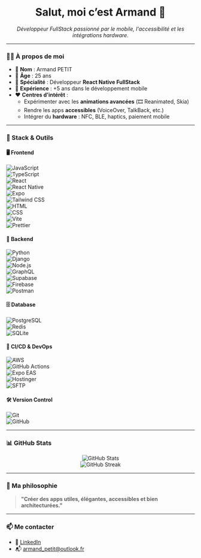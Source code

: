 <h1 align="center">Salut, moi c’est Armand 👋</h1>

<p align="center">
  <em>Développeur FullStack passionné par le mobile, l'accessibilité et les intégrations hardware.</em>
</p>

---

### 👨‍💻 À propos de moi

- 🎯 **Nom** : Armand PETIT  
- 🎂 **Âge** : 25 ans  
- 📱 **Spécialité** : Développeur **React Native FullStack**  
- 🧠 **Expérience** : +5 ans dans le développement mobile  
- ❤️ **Centres d’intérêt** :
  - Expérimenter avec les **animations avancées** (🎞️ Reanimated, Skia)
  - Rendre les apps **accessibles** (VoiceOver, TalkBack, etc.)
  - Intégrer du **hardware** : NFC, BLE, haptics, paiement mobile

---

### 🧰 Stack & Outils

#### 🖥️ Frontend  
![JavaScript](https://img.shields.io/badge/-JavaScript-black?style=flat-square&logo=javascript)  
![TypeScript](https://img.shields.io/badge/-TypeScript-3178c6?style=flat-square&logo=typescript)  
![React](https://img.shields.io/badge/-React-20232a?style=flat-square&logo=react)  
![React Native](https://img.shields.io/badge/-React%20Native-61DAFB?style=flat-square&logo=react)  
![Expo](https://img.shields.io/badge/-Expo-000020?style=flat-square&logo=expo)  
![Tailwind CSS](https://img.shields.io/badge/-Tailwind%20CSS-38B2AC?style=flat-square&logo=tailwind-css)  
![HTML](https://img.shields.io/badge/-HTML5-e34c26?style=flat-square&logo=html5)  
![CSS](https://img.shields.io/badge/-CSS3-1572B6?style=flat-square&logo=css3)  
![Vite](https://img.shields.io/badge/-Vite-646CFF?style=flat-square&logo=vite)  
![Prettier](https://img.shields.io/badge/-Prettier-F7B93E?style=flat-square&logo=prettier)

#### 🧪 Backend  
![Python](https://img.shields.io/badge/-Python-3670A0?style=flat-square&logo=python)  
![Django](https://img.shields.io/badge/-Django-092E20?style=flat-square&logo=django)  
![Node.js](https://img.shields.io/badge/-Node.js-43853D?style=flat-square&logo=node.js)  
![GraphQL](https://img.shields.io/badge/-GraphQL-e535ab?style=flat-square&logo=graphql)  
![Supabase](https://img.shields.io/badge/-Supabase-3ECF8E?style=flat-square&logo=supabase)  
![Firebase](https://img.shields.io/badge/-Firebase-FFCA28?style=flat-square&logo=firebase)  
![Postman](https://img.shields.io/badge/-Postman-FF6C37?style=flat-square&logo=postman)

#### 🗄️ Database  
![PostgreSQL](https://img.shields.io/badge/-PostgreSQL-336791?style=flat-square&logo=postgresql)  
![Redis](https://img.shields.io/badge/-Redis-DC382D?style=flat-square&logo=redis)  
![SQLite](https://img.shields.io/badge/-SQLite-003B57?style=flat-square&logo=sqlite)

#### 🚀 CI/CD & DevOps  
![AWS](https://img.shields.io/badge/-AWS-232F3E?style=flat-square&logo=amazon-aws)  
![GitHub Actions](https://img.shields.io/badge/-GitHub%20Actions-2088FF?style=flat-square&logo=github-actions)  
![Expo EAS](https://img.shields.io/badge/-Expo%20EAS-000?style=flat-square&logo=expo)  
![Hostinger](https://img.shields.io/badge/-Hostinger-673de6?style=flat-square&logo=hostinger)  
![SFTP](https://img.shields.io/badge/-SFTP-222222?style=flat-square)

#### 🛠️ Version Control  
![Git](https://img.shields.io/badge/-Git-F05032?style=flat-square&logo=git)  
![GitHub](https://img.shields.io/badge/-GitHub-181717?style=flat-square&logo=github)

---

### 📊 GitHub Stats

<p align="center">
  <img src="https://github-readme-stats.vercel.app/api?username=virtuoztm&show_icons=true&theme=radical" alt="GitHub Stats" />
  <br/>
  <img src="https://streak-stats.demolab.com?user=armandpetit&theme=radical&hide_border=true" alt="GitHub Streak" />
</p>

---

### 🎯 Ma philosophie

> **"Créer des apps utiles, élégantes, accessibles et bien architecturées."**

---

### 📫 Me contacter

- 💼 [LinkedIn](https://www.linkedin.com/in/armandpetit)
- 📬 armand_petit@outlook.fr
